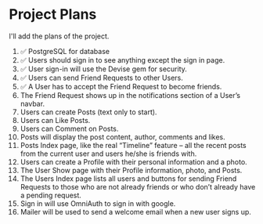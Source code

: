 # Project Plans

I'll add the plans of the project.


1. ✅ PostgreSQL for database
2. ✅ Users should sign in to see anything except the sign in page.
3. ✅ User sign-in will use the Devise gem for security.
4. ✅ Users can send Friend Requests to other Users.
5. ✅ A User has to accept the Friend Request to become friends.
6. The Friend Request shows up in the notifications section of a User’s navbar.
7. Users can create Posts (text only to start).
8. Users can Like Posts.
9. Users can Comment on Posts.
10. Posts will display the post content, author, comments and likes.
11. Posts Index page, like the real “Timeline” feature – all the recent posts from the current user and users he/she is friends with.
12. Users can create a Profile with their personal information and a photo.
13. The User Show page with their Profile information, photo, and Posts.
14. The Users Index page lists all users and buttons for sending Friend Requests to those who are not already friends or who don’t already have a pending request.
15. Sign in will use OmniAuth  to sign in with google.
16. Mailer will be used to send a welcome email when a new user signs up. 

